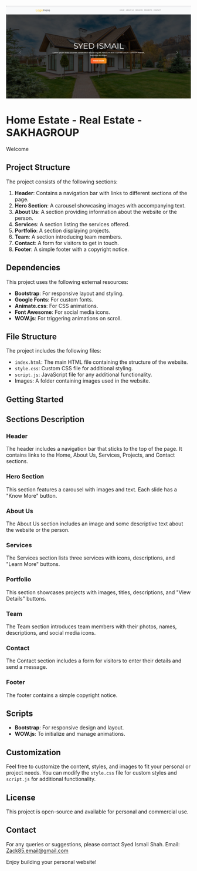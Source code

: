 ![alt text](Hero-Section.png)

# Home Estate - Real Estate - SAKHAGROUP

Welcome

## Project Structure
The project consists of the following sections:

1. **Header**: Contains a navigation bar with links to different sections of the page.
2. **Hero Section**: A carousel showcasing images with accompanying text.
3. **About Us**: A section providing information about the website or the person.
4. **Services**: A section listing the services offered.
5. **Portfolio**: A section displaying projects.
6. **Team**: A section introducing team members.
7. **Contact**: A form for visitors to get in touch.
8. **Footer**: A simple footer with a copyright notice.

## Dependencies

This project uses the following external resources:

- **Bootstrap**: For responsive layout and styling.
- **Google Fonts**: For custom fonts.
- **Animate.css**: For CSS animations.
- **Font Awesome**: For social media icons.
- **WOW.js**: For triggering animations on scroll.

## File Structure

The project includes the following files:

- `index.html`: The main HTML file containing the structure of the website.
- `style.css`: Custom CSS file for additional styling.
- `script.js`: JavaScript file for any additional functionality.
- Images: A folder containing images used in the website.

## Getting Started


## Sections Description

### Header

The header includes a navigation bar that sticks to the top of the page. It contains links to the Home, About Us, Services, Projects, and Contact sections.

### Hero Section

This section features a carousel with images and text. Each slide has a "Know More" button.

### About Us

The About Us section includes an image and some descriptive text about the website or the person.

### Services

The Services section lists three services with icons, descriptions, and "Learn More" buttons.

### Portfolio

This section showcases projects with images, titles, descriptions, and "View Details" buttons.

### Team

The Team section introduces team members with their photos, names, descriptions, and social media icons.

### Contact

The Contact section includes a form for visitors to enter their details and send a message.

### Footer

The footer contains a simple copyright notice.

## Scripts

- **Bootstrap**: For responsive design and layout.
- **WOW.js**: To initialize and manage animations.

## Customization

Feel free to customize the content, styles, and images to fit your personal or project needs. You can modify the `style.css` file for custom styles and `script.js` for additional functionality.

## License

This project is open-source and available for personal and commercial use. 

## Contact

For any queries or suggestions, please contact Syed Ismail Shah. 
Email: Zack85.email@gmail.com

Enjoy building your personal website!

